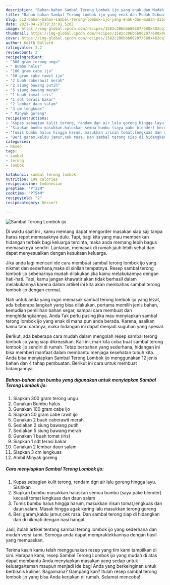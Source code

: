 ```yaml
---
description: "Bahan-bahan Sambal Terong Lombok ijo yang enak dan Mudah Dibuat"
title: "Bahan-bahan Sambal Terong Lombok ijo yang enak dan Mudah Dibuat"
slug: 512-bahan-bahan-sambal-terong-lombok-ijo-yang-enak-dan-mudah-dibuat
date: 2021-04-28T19:33:01.520Z
image: https://img-global.cpcdn.com/recipes/1582c206bbb00207/680x482cq70/sambal-terong-lombok-ijo-foto-resep-utama.jpg
thumbnail: https://img-global.cpcdn.com/recipes/1582c206bbb00207/680x482cq70/sambal-terong-lombok-ijo-foto-resep-utama.jpg
cover: https://img-global.cpcdn.com/recipes/1582c206bbb00207/680x482cq70/sambal-terong-lombok-ijo-foto-resep-utama.jpg
author: Keith Ballard
ratingvalue: 3.2
reviewcount: 3
recipeingredient:
- "300 gram terong ungu"
- " Bumbu halus"
- "100 gram cabe ijo"
- "50 gram cabe rawit ijo"
- "2 buah caberawit merah"
- "2 siung bawang putih"
- "5 siung bawang merah"
- "1 buah tomat iris"
- "1 sdt terasi bakar"
- "2 lembar daun salam"
- "3 cm lengkuas"
- " Minyak goreng"
recipeinstructions:
- "Kupas sebagian kulit terong, rendam dgn air lalu goreng hingga layu. Sisihkan"
- "Siapkan bumbu masukkan.haluskan semua bumbu (saya pake blender) kecuali tomat lengkuas dan daun salam"
- "Tumis bumbu halus hingga harum, masukkan irisan tomat,lengkuas dan daun salam. Masak hingga agak kering lalu masukkan terong goreng"
- "Beri garam,kaldu jamur,cek rasa. Dan sambal terong siap di hidangkan dan di nikmati dengan nasi hangat"
categories:
- Resep
tags:
- sambal
- terong
- lombok

katakunci: sambal terong lombok 
nutrition: 199 calories
recipecuisine: Indonesian
preptime: "PT22M"
cooktime: "PT54M"
recipeyield: "2"
recipecategory: Dessert

---
```



![Sambal Terong Lombok ijo](https://img-global.cpcdn.com/recipes/1582c206bbb00207/680x482cq70/sambal-terong-lombok-ijo-foto-resep-utama.jpg)

Di waktu  saat ini , kamu memang dapat mengorder masakan siap saji tanpa harus repot memasaknya dulu. Tapi, bagi kita yang mau memberikan hidangan terbaik bagi keluarga tercinta, maka anda memang lebih bagus memasaknya sendiri. Lantaran, memasak di rumah jauh lebih sehat dan dapat menyesuaikan dengan kesukaan keluarga.

Jika anda lagi mencari ide cara membuat sambal terong lombok ijo yang nikmat dan sederhana,maka di sinilah tempatnya. Resep sambal terong lombok ijo  sebenarnya mudah dilakukan jika kamu melakukannya dengan hati-hati. Tapi, kamu jangan khawatir akan tidak berhasil dalam melakukannya 
karena dalam artikel ini kita akan membahas sambal terong lombok ijo dengan cermat.  



Nah untuk anda yang ingin memasak sambal terong lombok ijo yang lezat, ada beberapa langkah yang bisa dilakukan, pertama memilih jenis bahan, kemudian pemilihan bahan segar, sampai cara membuat dan menghidangkannya. Anda Tak perlu pusing jika mau menyiapkan sambal terong lombok ijo yang enak di mana pun anda berada. Karena, asalkan kamu  tahu caranya, maka hidangan ini dapat menjadi suguhan yang spesial.

Berikut, ada beberapa cara mudah dalam mengolah resep sambal terong lombok ijo yang siap dikreasikan. Kali ini, mari kita coba buat sambal terong lombok ijo sendiri di rumah. Tetap berbahan yang sederhana, hidangan ini bisa memberi manfaat dalam membantu menjaga kesehatan tubuh kita. Anda bisa menyiapkan Sambal Terong Lombok ijo menggunakan 12 jenis bahan dan 4 tahap pembuatan. Berikut ini cara untuk membuat hidangannya.

<!--inarticleads1-->

##### Bahan-bahan dan bumbu yang digunakan untuk menyiapkan Sambal Terong Lombok ijo:

1. Siapkan 300 gram terong ungu
1. Gunakan  Bumbu halus
1. Gunakan 100 gram cabe ijo
1. Siapkan 50 gram cabe rawit ijo
1. Gunakan 2 buah caberawit merah
1. Sediakan 2 siung bawang putih
1. Sediakan 5 siung bawang merah
1. Gunakan 1 buah tomat (iris)
1. Siapkan 1 sdt terasi bakar
1. Gunakan 2 lembar daun salam
1. Siapkan 3 cm lengkuas
1. Ambil  Minyak goreng




<!--inarticleads2-->

##### Cara menyiapkan Sambal Terong Lombok ijo:

1. Kupas sebagian kulit terong, rendam dgn air lalu goreng hingga layu. Sisihkan
1. Siapkan bumbu masukkan.haluskan semua bumbu (saya pake blender) kecuali tomat lengkuas dan daun salam
1. Tumis bumbu halus hingga harum, masukkan irisan tomat,lengkuas dan daun salam. Masak hingga agak kering lalu masukkan terong goreng
1. Beri garam,kaldu jamur,cek rasa. Dan sambal terong siap di hidangkan dan di nikmati dengan nasi hangat




Jadi, itulah artikel tentang  sambal terong lombok ijo  yang sederhana dan mudah versi kami. Semoga anda dapat mempraktekkannya dengan hasil yang memuaskan. 

Terima kasih kamu telah menggunakan resep yang tim kami tampilkan di sini. Harapan kami, resep  Sambal Terong Lombok ijo yang mudah di atas dapat membantu Anda menyiapkan masakan yang sedap untuk keluarga/teman maupun menjadi ide bagi Anda yang berkeinginan untuk berbisnis kuliner. Bagaimana? Gampang kan? Itulah resep sambal terong lombok ijo yang bisa Anda kerjakan di rumah. Selamat mencoba!

